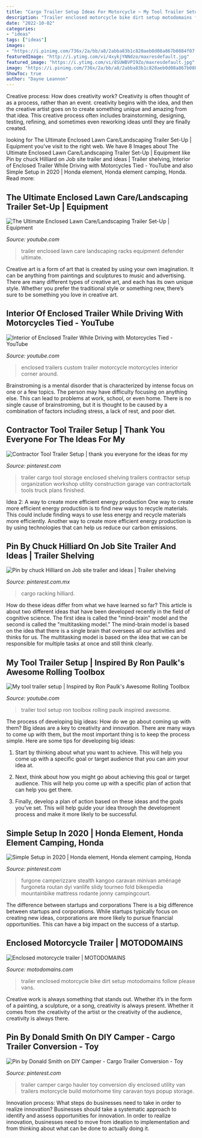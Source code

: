 ```yaml
---
title: "Cargo Trailer Setup Ideas For Motorcycle ~ My Tool Trailer Setup"
description: "Trailer enclosed motorcycle bike dirt setup motodomains follow please vans"
date: "2022-10-02"
categories:
- "ideas"
tags: ["ideas"]
images:
- "https://i.pinimg.com/736x/2a/bb/a8/2abba83b1c820aeb0d08a867b0884f07.jpg"
featuredImage: "http://i.ytimg.com/vi/4xykjYNNdzo/maxresdefault.jpg"
featured_image: "https://i.ytimg.com/vi/8SUWBVPI9Zo/maxresdefault.jpg"
image: "https://i.pinimg.com/736x/2a/bb/a8/2abba83b1c820aeb0d08a867b0884f07.jpg"
ShowToc: true
author: "Dayne Leannon"
---
```



Creative process: How does creativity work?
Creativity is often thought of as a process, rather than an event. creativity begins with the idea, and then the creative artist goes on to create something unique and amazing from that idea. This creative process often includes brainstorming, designing, testing, refining, and sometimes even reworking ideas until they are finally created.

	

		
looking for The Ultimate Enclosed Lawn Care/Landscaping Trailer Set-Up | Equipment you've visit to the right web. We have 8 Images about The Ultimate Enclosed Lawn Care/Landscaping Trailer Set-Up | Equipment like Pin by chuck Hilliard on Job site trailer and ideas | Trailer shelving, Interior of Enclosed Trailer While Driving with Motorcycles Tied - YouTube and also Simple Setup in 2020 | Honda element, Honda element camping, Honda. Read more:
		
    
## The Ultimate Enclosed Lawn Care/Landscaping Trailer Set-Up | Equipment

<img loading=lazy src="https://i.ytimg.com/vi/aPR0KFm_K6s/maxresdefault.jpg" onerror="this.onerror=null;this.src='https://tse1.mm.bing.net/th?id=OIP.A1UbOThFEPP000BXBSl9IwHaEK&amp;pid=15.1';" alt="The Ultimate Enclosed Lawn Care/Landscaping Trailer Set-Up | Equipment">

_Source: youtube.com_

>trailer enclosed lawn care landscaping racks equipment defender ultimate. 

	

Creative art is a form of art that is created by using your own imagination. It can be anything from paintings and sculptures to music and advertising. There are many different types of creative art, and each has its own unique style. Whether you prefer the traditional style or something new, there’s sure to be something you love in creative art.

    
## Interior Of Enclosed Trailer While Driving With Motorcycles Tied - YouTube

<img loading=lazy src="http://i.ytimg.com/vi/4xykjYNNdzo/maxresdefault.jpg" onerror="this.onerror=null;this.src='https://tse4.mm.bing.net/th?id=OIP.kX630k4CUG45O4J8giRIYQHaEK&amp;pid=15.1';" alt="Interior of Enclosed Trailer While Driving with Motorcycles Tied - YouTube">

_Source: youtube.com_

>enclosed trailers custom trailer motorcycle motorcycles interior corner around. 

	

Brainstroming is a mental disorder that is characterized by intense focus on one or a few topics. The person may have difficulty focusing on anything else. This can lead to problems at work, school, or even home. There is no single cause of brainstroming, but it is thought to be caused by a combination of factors including stress, a lack of rest, and poor diet.

    
## Contractor Tool Trailer Setup | Thank You Everyone For The Ideas For My

<img loading=lazy src="https://i.pinimg.com/736x/d9/ab/bd/d9abbd90f9a34363d8921328590de31a--trailer-storage-tool-storage.jpg?b=t" onerror="this.onerror=null;this.src='https://tse2.mm.bing.net/th?id=OIP.29bPqHtvYPDh7S6_2hSGqwHaFi&amp;pid=15.1';" alt="Contractor Tool Trailer Setup | thank you everyone for the ideas for my">

_Source: pinterest.com_

>trailer cargo tool storage enclosed shelving trailers contractor setup organization workshop utility construction garage van contractortalk tools truck plans finished. 

	

Idea 2: A way to create more efficient energy production
One way to create more efficient energy production is to find new ways to recycle materials. This could include finding ways to use less energy and recycle materials more efficiently. Another way to create more efficient energy production is by using technologies that can help us reduce our carbon emissions.

    
## Pin By Chuck Hilliard On Job Site Trailer And Ideas | Trailer Shelving

<img loading=lazy src="https://i.pinimg.com/736x/67/68/09/676809300586ca988e93820e1964c41d--van-organization-organizing.jpg" onerror="this.onerror=null;this.src='https://tse4.mm.bing.net/th?id=OIP.Jt44K5Wd8wz5P1wuD7KAaADYEg&amp;pid=15.1';" alt="Pin by chuck Hilliard on Job site trailer and ideas | Trailer shelving">

_Source: pinterest.com.mx_

>cargo racking hilliard. 

	

How do these ideas differ from what we have learned so far?
This article is about two different ideas that have been developed recently in the field of cognitive science. The first idea is called the "mind-brain" model and the second is called the "multitasking model." The mind-brain model is based on the idea that there is a single brain that oversees all our activities and thinks for us. The multitasking model is based on the idea that we can be responsible for multiple tasks at once and still think clearly.

    
## My Tool Trailer Setup | Inspired By Ron Paulk&#039;s Awesome Rolling Toolbox

<img loading=lazy src="https://i.ytimg.com/vi/8SUWBVPI9Zo/maxresdefault.jpg" onerror="this.onerror=null;this.src='https://tse3.mm.bing.net/th?id=OIP.A8ElpWyo29C5pGBGfWjaxQHaEK&amp;pid=15.1';" alt="My tool trailer setup | Inspired by Ron Paulk&#039;s Awesome Rolling Toolbox">

_Source: youtube.com_

>trailer tool setup ron toolbox rolling paulk inspired awesome. 

	

The process of developing big ideas: How do we go about coming up with them?
Big ideas are a key to creativity and innovation. There are many ways to come up with them, but the most important thing is to keep the process simple. Here are some tips for developing big ideas:
1. Start by thinking about what you want to achieve. This will help you come up with a specific goal or target audience that you can aim your idea at.

2. Next, think about how you might go about achieving this goal or target audience. This will help you come up with a specific plan of action that can help you get there.

3. Finally, develop a plan of action based on these ideas and the goals you’ve set. This will help guide your idea through the development process and make it more likely to be successful.

    
## Simple Setup In 2020 | Honda Element, Honda Element Camping, Honda

<img loading=lazy src="https://i.pinimg.com/564x/ee/01/3d/ee013d6a14217780b7a6ebe61fa8652e.jpg" onerror="this.onerror=null;this.src='https://tse2.mm.bing.net/th?id=OIP.zgDeAg6irjswwQzJx9INbgHaHa&amp;pid=15.1';" alt="Simple Setup in 2020 | Honda element, Honda element camping, Honda">

_Source: pinterest.com_

>furgone camperizzare stealth kangoo caravan minivan aménagé furgoneta routan dyi vanlife slidy tourneo fold bikespedia mountainbike mattress rodante jonny campingcourt. 

	

The difference between startups and corporations
There is a big difference between startups and corporations. While startups typically focus on creating new ideas, corporations are more likely to pursue financial opportunities. This can have a big impact on the success of a startup.

    
## Enclosed Motorcycle Trailer | MOTODOMAINS

<img loading=lazy src="https://motodomains.com/wp-content/uploads/2017/09/Enclosed-motorcycle-trailer.jpg" onerror="this.onerror=null;this.src='https://tse2.mm.bing.net/th?id=OIP.2XC5Ab9a8GSbfLX-Oy439QHaFj&amp;pid=15.1';" alt="Enclosed motorcycle trailer | MOTODOMAINS">

_Source: motodomains.com_

>trailer enclosed motorcycle bike dirt setup motodomains follow please vans. 

	

Creative work is always something that stands out. Whether it’s in the form of a painting, a sculpture, or a song, creativity is always present. Whether it comes from the creativity of the artist or the creativity of the audience, creativity is always there.

    
## Pin By Donald Smith On DIY Camper - Cargo Trailer Conversion - Toy

<img loading=lazy src="https://i.pinimg.com/736x/2a/bb/a8/2abba83b1c820aeb0d08a867b0884f07.jpg" onerror="this.onerror=null;this.src='https://tse2.mm.bing.net/th?id=OIP.Xrw8zEFxwDUBYq60Y3_J7AHaJ3&amp;pid=15.1';" alt="Pin by Donald Smith on DIY Camper - Cargo Trailer Conversion - Toy">

_Source: pinterest.com_

>trailer camper cargo hauler toy conversion diy enclosed utility van trailers motorcycle build motorhome tiny caravan toys popup storage. 

	

Innovation process: What steps do businesses need to take in order to realize innovation?
Businesses should take a systematic approach to identify and assess opportunities for innovation. In order to realize innovation, businesses need to move from ideation to implementation and from thinking about what can be done to actually doing it.

